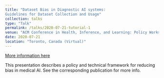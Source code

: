 ```yaml
---
title: "Dataset Bias in Diagnostic AI systems:
Guidelines for Dataset Collection and Usage"
collection: talks
type: "Talk"
permalink: /talks/2020-07-21-tutorial-1
venue: "ACM Conference in Health, Inference, and Learning: Policy Workshop"
date: 2020-07-21
location: "Toronto, Canada (Virtual)"
---
```


[More information here](https://www.chilconference.org/)

This presentation describes a policy and technical framework for reducing bias in medical AI. See the corresponding publication for more info. 
